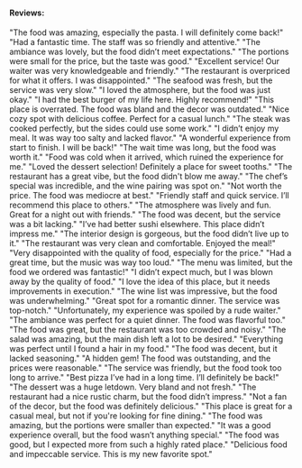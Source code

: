 #### Reviews:

"The food was amazing, especially the pasta. I will definitely come back!"
"Had a fantastic time. The staff was so friendly and attentive."
"The ambiance was lovely, but the food didn’t meet expectations."
"The portions were small for the price, but the taste was good."
"Excellent service! Our waiter was very knowledgeable and friendly."
"The restaurant is overpriced for what it offers. I was disappointed."
"The seafood was fresh, but the service was very slow."
"I loved the atmosphere, but the food was just okay."
"I had the best burger of my life here. Highly recommend!"
"This place is overrated. The food was bland and the decor was outdated."
"Nice cozy spot with delicious coffee. Perfect for a casual lunch."
"The steak was cooked perfectly, but the sides could use some work."
"I didn’t enjoy my meal. It was way too salty and lacked flavor."
"A wonderful experience from start to finish. I will be back!"
"The wait time was long, but the food was worth it."
"Food was cold when it arrived, which ruined the experience for me."
"Loved the dessert selection! Definitely a place for sweet tooths."
"The restaurant has a great vibe, but the food didn't blow me away."
"The chef’s special was incredible, and the wine pairing was spot on."
"Not worth the price. The food was mediocre at best."
"Friendly staff and quick service. I’ll recommend this place to others."
"The atmosphere was lively and fun. Great for a night out with friends."
"The food was decent, but the service was a bit lacking."
"I’ve had better sushi elsewhere. This place didn’t impress me."
"The interior design is gorgeous, but the food didn’t live up to it."
"The restaurant was very clean and comfortable. Enjoyed the meal!"
"Very disappointed with the quality of food, especially for the price."
"Had a great time, but the music was way too loud."
"The menu was limited, but the food we ordered was fantastic!"
"I didn’t expect much, but I was blown away by the quality of food."
"I love the idea of this place, but it needs improvements in execution."
"The wine list was impressive, but the food was underwhelming."
"Great spot for a romantic dinner. The service was top-notch."
"Unfortunately, my experience was spoiled by a rude waiter."
"The ambiance was perfect for a quiet dinner. The food was flavorful too."
"The food was great, but the restaurant was too crowded and noisy."
"The salad was amazing, but the main dish left a lot to be desired."
"Everything was perfect until I found a hair in my food."
"The food was decent, but it lacked seasoning."
"A hidden gem! The food was outstanding, and the prices were reasonable."
"The service was friendly, but the food took too long to arrive."
"Best pizza I’ve had in a long time. I’ll definitely be back!"
"The dessert was a huge letdown. Very bland and not fresh."
"The restaurant had a nice rustic charm, but the food didn’t impress."
"Not a fan of the decor, but the food was definitely delicious."
"This place is great for a casual meal, but not if you're looking for fine dining."
"The food was amazing, but the portions were smaller than expected."
"It was a good experience overall, but the food wasn’t anything special."
"The food was good, but I expected more from such a highly rated place."
"Delicious food and impeccable service. This is my new favorite spot."